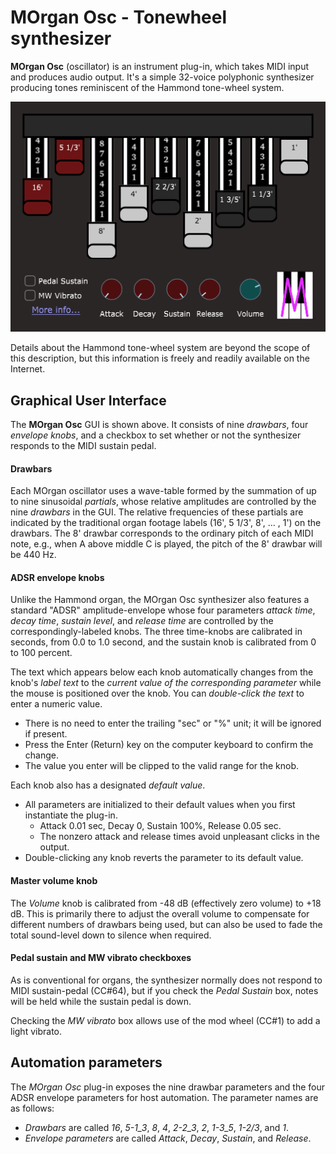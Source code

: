 # MOrgan Osc - Tonewheel synthesizer

**MOrgan Osc** (oscillator) is an instrument plug-in, which takes MIDI input and produces audio output. It's a simple 32-voice polyphonic synthesizer producing tones reminiscent of the Hammond tone-wheel system.

![](img/morgan-osc.png)

Details about the Hammond tone-wheel system are beyond the scope of this description, but this information is freely and readily available on the Internet.

## Graphical User Interface

The **MOrgan Osc** GUI is shown above. It consists of nine *drawbars*, four *envelope knobs*, and a checkbox to set whether or not the synthesizer responds to the MIDI sustain pedal.

#### Drawbars

Each MOrgan oscillator uses a wave-table formed by the summation of up to nine sinusoidal *partials*, whose relative amplitudes are controlled by the nine *drawbars* in the GUI. The relative frequencies of these partials are indicated by the traditional organ footage labels (16', 5 1/3', 8', ... , 1') on the drawbars. The 8' drawbar corresponds to the ordinary pitch of each MIDI note, e.g., when A above middle C is played, the pitch of the 8' drawbar will be 440 Hz.

#### ADSR envelope knobs

Unlike the Hammond organ, the MOrgan Osc synthesizer also features a standard "ADSR" amplitude-envelope whose four parameters *attack time*, *decay time*, *sustain level*, and *release time* are controlled by the correspondingly-labeled knobs. The three time-knobs are calibrated in seconds, from 0.0 to 1.0 second, and the sustain knob is calibrated from 0 to 100 percent.

The text which appears below each knob automatically changes from the knob's *label text* to the *current value of the corresponding parameter* while the mouse is positioned over the knob. You can *double-click the text* to enter a numeric value.

- There is no need to enter the trailing "sec" or "%" unit; it will be ignored if present.
- Press the Enter (Return) key on the computer keyboard to confirm the change.
- The value you enter will be clipped to the valid range for the knob.

Each knob also has a designated *default value*.

- All parameters are initialized to their default values when you first instantiate the plug-in.
  - Attack 0.01 sec, Decay 0, Sustain 100%, Release 0.05 sec.
  - The nonzero attack and release times avoid unpleasant clicks in the output.
- Double-clicking any knob reverts the parameter to its default value.

#### Master volume knob

The *Volume* knob is calibrated from -48 dB (effectively zero volume) to +18 dB. This is primarily there to adjust the overall volume to compensate for different numbers of drawbars being used, but can also be used to fade the total sound-level down to silence when required.

#### Pedal sustain and MW vibrato checkboxes

As is conventional for organs, the synthesizer normally does not respond to MIDI sustain-pedal (CC#64), but if you check the *Pedal Sustain* box, notes will be held while the sustain pedal is down.

Checking the *MW vibrato* box allows use of the mod wheel (CC#1) to add a light vibrato.

## Automation parameters

The *MOrgan Osc* plug-in exposes the nine drawbar parameters and the four ADSR envelope parameters for host automation. The parameter names are as follows:

- *Drawbars* are called *16*, *5-1_3*, *8*, *4*, *2-2_3*, *2*, *1-3_5*, *1-2/3*, and *1*.
- *Envelope parameters* are called *Attack*, *Decay*, *Sustain*, and *Release*.
